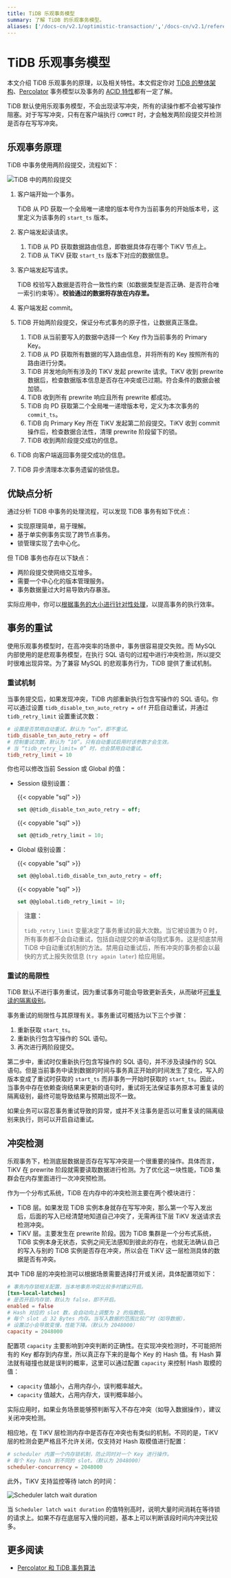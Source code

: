 ```yaml
---
title: TiDB 乐观事务模型
summary: 了解 TiDB 的乐观事务模型。
aliases: ['/docs-cn/v2.1/optimistic-transaction/','/docs-cn/v2.1/reference/transactions/transaction-optimistic/','/docs-cn/v2.1/reference/transactions/transaction-model/']
---
```


# TiDB 乐观事务模型

本文介绍 TiDB 乐观事务的原理，以及相关特性。本文假定你对 [TiDB 的整体架构](/architecture.md)、[Percolator](https://www.usenix.org/legacy/event/osdi10/tech/full_papers/Peng.pdf) 事务模型以及事务的 [ACID 特性](/glossary.md#acid)都有一定了解。

TiDB 默认使用乐观事务模型，不会出现读写冲突，所有的读操作都不会被写操作阻塞。对于写写冲突，只有在客户端执行 `COMMIT` 时，才会触发两阶段提交并检测是否存在写写冲突。

## 乐观事务原理

TiDB 中事务使用两阶段提交，流程如下：

![TiDB 中的两阶段提交](/media/2pc-in-tidb.png)

1. 客户端开始一个事务。

    TiDB 从 PD 获取一个全局唯一递增的版本号作为当前事务的开始版本号，这里定义为该事务的 `start_ts` 版本。

2. 客户端发起读请求。

    1. TiDB 从 PD 获取数据路由信息，即数据具体存在哪个 TiKV 节点上。
    2. TiDB 从 TiKV 获取 `start_ts` 版本下对应的数据信息。

3. 客户端发起写请求。

    TiDB 校验写入数据是否符合一致性约束（如数据类型是否正确、是否符合唯一索引约束等）。**校验通过的数据将存放在内存里。**

4. 客户端发起 commit。

5. TiDB 开始两阶段提交，保证分布式事务的原子性，让数据真正落盘。

    1. TiDB 从当前要写入的数据中选择一个 Key 作为当前事务的 Primary Key。
    2. TiDB 从 PD 获取所有数据的写入路由信息，并将所有的 Key 按照所有的路由进行分类。
    3. TiDB 并发地向所有涉及的 TiKV 发起 prewrite 请求。TiKV 收到 prewrite 数据后，检查数据版本信息是否存在冲突或已过期。符合条件的数据会被加锁。
    4. TiDB 收到所有 prewrite 响应且所有 prewrite 都成功。
    5. TiDB 向 PD 获取第二个全局唯一递增版本号，定义为本次事务的 `commit_ts`。
    6. TiDB 向 Primary Key 所在 TiKV 发起第二阶段提交。TiKV 收到 commit 操作后，检查数据合法性，清理 prewrite 阶段留下的锁。
    7. TiDB 收到两阶段提交成功的信息。

6. TiDB 向客户端返回事务提交成功的信息。

7. TiDB 异步清理本次事务遗留的锁信息。

## 优缺点分析

通过分析 TiDB 中事务的处理流程，可以发现 TiDB 事务有如下优点：

* 实现原理简单，易于理解。
* 基于单实例事务实现了跨节点事务。
* 锁管理实现了去中心化。

但 TiDB 事务也存在以下缺点：

* 两阶段提交使网络交互增多。
* 需要一个中心化的版本管理服务。
* 事务数据量过大时易导致内存暴涨。

实际应用中，你可以[根据事务的大小进行针对性处理](/transaction-overview.md#事务大小)，以提高事务的执行效率。

## 事务的重试

使用乐观事务模型时，在高冲突率的场景中，事务很容易提交失败。而 MySQL 内部使用的是悲观事务模型，在执行 SQL 语句的过程中进行冲突检测，所以提交时很难出现异常。为了兼容 MySQL 的悲观事务行为，TiDB 提供了重试机制。

### 重试机制

当事务提交后，如果发现冲突，TiDB 内部重新执行包含写操作的 SQL 语句。你可以通过设置 `tidb_disable_txn_auto_retry = off` 开启自动重试，并通过 `tidb_retry_limit` 设置重试次数：

```toml
# 设置是否禁用自动重试，默认为 “on”，即不重试。
tidb_disable_txn_auto_retry = off
# 控制重试次数，默认为 “10”。只有自动重试启用时该参数才会生效。
# 当 “tidb_retry_limit= 0” 时，也会禁用自动重试。
tidb_retry_limit = 10
```

你也可以修改当前 Session 或 Global 的值：

- Session 级别设置：

    {{< copyable "sql" >}}

    ```sql
    set @@tidb_disable_txn_auto_retry = off;
    ```

    {{< copyable "sql" >}}

    ```sql
    set @@tidb_retry_limit = 10;
    ```

- Global 级别设置：

    {{< copyable "sql" >}}

    ```sql
    set @@global.tidb_disable_txn_auto_retry = off;
    ```

    {{< copyable "sql" >}}

    ```sql
    set @@global.tidb_retry_limit = 10;
    ```

> **注意：**
>
> `tidb_retry_limit` 变量决定了事务重试的最大次数。当它被设置为 0 时，所有事务都不会自动重试，包括自动提交的单语句隐式事务。这是彻底禁用 TiDB 中自动重试机制的方法。禁用自动重试后，所有冲突的事务都会以最快的方式上报失败信息 (`try again later`) 给应用层。

### 重试的局限性

TiDB 默认不进行事务重试，因为重试事务可能会导致更新丢失，从而破坏[可重复读的隔离级别](/transaction-isolation-levels.md)。

事务重试的局限性与其原理有关。事务重试可概括为以下三个步骤：

1. 重新获取 `start_ts`。
2. 重新执行包含写操作的 SQL 语句。
3. 再次进行两阶段提交。

第二步中，重试时仅重新执行包含写操作的 SQL 语句，并不涉及读操作的 SQL 语句。但是当前事务中读到数据的时间与事务真正开始的时间发生了变化，写入的版本变成了重试时获取的 `start_ts` 而非事务一开始时获取的 `start_ts`。因此，当事务中存在依赖查询结果来更新的语句时，重试将无法保证事务原本可重复读的隔离级别，最终可能导致结果与预期出现不一致。

如果业务可以容忍事务重试导致的异常，或并不关注事务是否以可重复读的隔离级别来执行，则可以开启自动重试。

## 冲突检测

乐观事务下，检测底层数据是否存在写写冲突是一个很重要的操作。具体而言，TiKV 在 prewrite 阶段就需要读取数据进行检测。为了优化这一块性能，TiDB 集群会在内存里面进行一次冲突预检测。

作为一个分布式系统，TiDB 在内存中的冲突检测主要在两个模块进行：

- TiDB 层。如果发现 TiDB 实例本身就存在写写冲突，那么第一个写入发出后，后面的写入已经清楚地知道自己冲突了，无需再往下层 TiKV 发送请求去检测冲突。
- TiKV 层。主要发生在 prewrite 阶段。因为 TiDB 集群是一个分布式系统，TiDB 实例本身无状态，实例之间无法感知到彼此的存在，也就无法确认自己的写入与别的 TiDB 实例是否存在冲突，所以会在 TiKV 这一层检测具体的数据是否有冲突。

其中 TiDB 层的冲突检测可以根据场景需要选择打开或关闭，具体配置项如下：

```toml
# 事务内存锁相关配置，当本地事务冲突比较多时建议开启。
[txn-local-latches]
# 是否开启内存锁，默认为 false，即不开启。
enabled = false
# Hash 对应的 slot 数，会自动向上调整为 2 的指数倍。
# 每个 slot 占 32 Bytes 内存。当写入数据的范围比较广时（如导数据），
# 设置过小会导致变慢，性能下降。（默认为 2048000）
capacity = 2048000
```

配置项 `capacity` 主要影响到冲突判断的正确性。在实现冲突检测时，不可能把所有的 Key 都存到内存里，所以真正存下来的是每个 Key 的 Hash 值。有 Hash 算法就有碰撞也就是误判的概率，这里可以通过配置 `capacity` 来控制 Hash 取模的值：

* `capacity` 值越小，占用内存小，误判概率越大。
* `capacity` 值越大，占用内存大，误判概率越小。

实际应用时，如果业务场景能够预判断写入不存在冲突（如导入数据操作），建议关闭冲突检测。

相应地，在 TiKV 层检测内存中是否存在冲突也有类似的机制。不同的是，TiKV 层的检测会更严格且不允许关闭，仅支持对 Hash 取模值进行配置：

```toml
# scheduler 内置一个内存锁机制，防止同时对一个 Key 进行操作。
# 每个 Key hash 到不同的 slot。（默认为 2048000）
scheduler-concurrency = 2048000
```

此外，TiKV 支持监控等待 latch 的时间：

![Scheduler latch wait duration](/media/optimistic-transaction-metric.png)

当 `Scheduler latch wait duration` 的值特别高时，说明大量时间消耗在等待锁的请求上。如果不存在底层写入慢的问题，基本上可以判断该段时间内冲突比较多。

## 更多阅读

- [Percolator 和 TiDB 事务算法](https://pingcap.com/blog-cn/percolator-and-txn/)